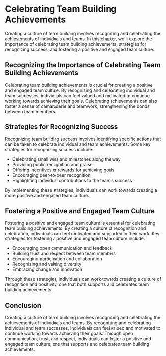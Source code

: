 Celebrating Team Building Achievements
======================================================================================

Creating a culture of team building involves recognizing and celebrating the achievements of individuals and teams. In this chapter, we'll explore the importance of celebrating team building achievements, strategies for recognizing success, and fostering a positive and engaged team culture.

Recognizing the Importance of Celebrating Team Building Achievements
--------------------------------------------------------------------

Celebrating team building achievements is crucial for creating a positive and engaged team culture. By recognizing and celebrating individual and team successes, individuals can feel valued and motivated to continue working towards achieving their goals. Celebrating achievements can also foster a sense of camaraderie and teamwork, strengthening the bonds between team members.

Strategies for Recognizing Success
----------------------------------

Recognizing team building success involves identifying specific actions that can be taken to celebrate individual and team achievements. Some key strategies for recognizing success include:

* Celebrating small wins and milestones along the way
* Providing public recognition and praise
* Offering incentives or rewards for achieving goals
* Encouraging peer-to-peer recognition
* Highlighting individual contributions to the team's success

By implementing these strategies, individuals can work towards creating a more positive and engaged team culture.

Fostering a Positive and Engaged Team Culture
---------------------------------------------

Fostering a positive and engaged team culture is essential for celebrating team building achievements. By creating a culture of recognition and celebration, individuals can feel motivated and supported in their work. Key strategies for fostering a positive and engaged team culture include:

* Encouraging open communication and feedback
* Building trust and respect between team members
* Encouraging participation and collaboration
* Recognizing and valuing diversity
* Embracing change and innovation

Through these strategies, individuals can work towards creating a culture of recognition and positivity, one that both supports and celebrates team building achievements.

Conclusion
----------

Creating a culture of team building involves recognizing and celebrating the achievements of individuals and teams. By recognizing and celebrating individual and team successes, individuals can feel valued and motivated to continue working towards achieving their goals. Through open communication, trust, and respect, individuals can foster a positive and engaged team culture, one that supports and celebrates team building achievements.
